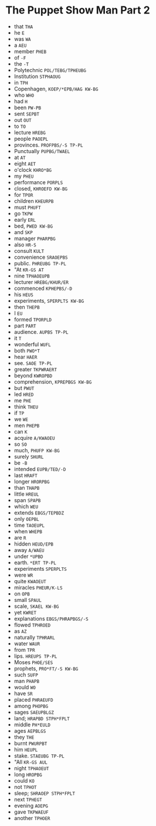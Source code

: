 # The Puppet Show Man Part 2

* that `THA`
* he `E`
* was `WA`
* a `AEU`
* member `PHEB`
* of `-F`
* the `-T`
* Polytechnic `POL/TEBG/TPHEUBG`
* Institution `STPHAOUG`
* in `TPH`
* Copenhagen, `KOEP/*EPB/HAG KW-BG`
* who `WHO`
* had `H`
* been `PW-PB`
* sent `SEPBT`
* out `OUT`
* to `TO`
* lecture `HREBG`
* people `PAOEPL`
* provinces. `PROFPBS/-S TP-PL`
* Punctually `PUPBG/TWAEL`
* at `AT`
* eight `AET`
* o'clock `KHRO*BG`
* my `PHEU`
* performance `PORPLS`
* closed, `KHROEFD KW-BG`
* for `TPOR`
* children `KHEURPB`
* must `PHUFT`
* go `TKPW`
* early `ERL`
* bed, `PWED KW-BG`
* and `SKP`
* manager `PHARPBG`
* also `HR-S`
* consult `KULT`
* convenience `SRAOEPBS`
* public. `PHREUBG TP-PL`
* "At `KR-GS AT`
* nine `TPHAOEUPB`
* lecturer `HREBG/KHUR/ER`
* commenced `KPHEPBS/-D`
* his `HEUS`
* experiments, `SPERPLTS KW-BG`
* then `THEPB`
* I `EU`
* formed `TPORPLD`
* part `PART`
* audience. `AUPBS TP-PL`
* it `T`
* wonderful `WUFL`
* both `PWO*T`
* hear `HAER`
* see. `SAOE TP-PL`
* greater `TKPWRAERT`
* beyond `KWROPBD`
* comprehension, `KPREPBGS KW-BG`
* but `PWUT`
* led `HRED`
* me `PHE`
* think `THEU`
* if `TP`
* we `WE`
* men `PHEPB`
* can `K`
* acquire `A/KWAOEU`
* so `SO`
* much, `PHUFP KW-BG`
* surely `SHURL`
* be `-B`
* intended `EUPB/TED/-D`
* last `HRAFT`
* longer `HRORPBG`
* than `THAPB`
* little `HREUL`
* span `SPAPB`
* which `WEU`
* extends `EBGS/TEPBDZ`
* only `OEPBL`
* time `TAOEUPL`
* when `WHEPB`
* are `R`
* hidden `HEUD/EPB`
* away `A/WAEU`
* under `*UPBD`
* earth. `*ERT TP-PL`
* experiments `SPERPLTS`
* were `WR`
* quite `KWAOEUT`
* miracles `PHEUR/K-LS`
* on `OPB`
* small `SPAUL`
* scale, `SKAEL KW-BG`
* yet `KWRET`
* explanations `EBGS/PHRAPBGS/-S`
* flowed `TPHROED`
* as `AZ`
* naturally `TPHRARL`
* water `WAUR`
* from `TPR`
* lips. `HREUPS TP-PL`
* Moses `PHOE/SES`
* prophets, `PRO*FT/-S KW-BG`
* such `SUFP`
* man `PHAPB`
* would `WO`
* have `SR`
* placed `PHRAEUFD`
* among `PHOPBG`
* sages `SAEUPBLGZ`
* land; `HRAPBD STPH*FPLT`
* middle `PH*EULD`
* ages `AEPBLGS`
* they `THE`
* burnt `PWURPBT`
* him `HEUPL`
* stake. `STAEUBG TP-PL`
* "All `KR-GS AUL`
* night `TPHAOEUT`
* long `HROPBG`
* could `KO`
* not `TPHOT`
* sleep; `SHRAOEP STPH*FPLT`
* next `TPHEGT`
* evening `AOEPG`
* gave `TKPWAEUF`
* another `TPHOER`
